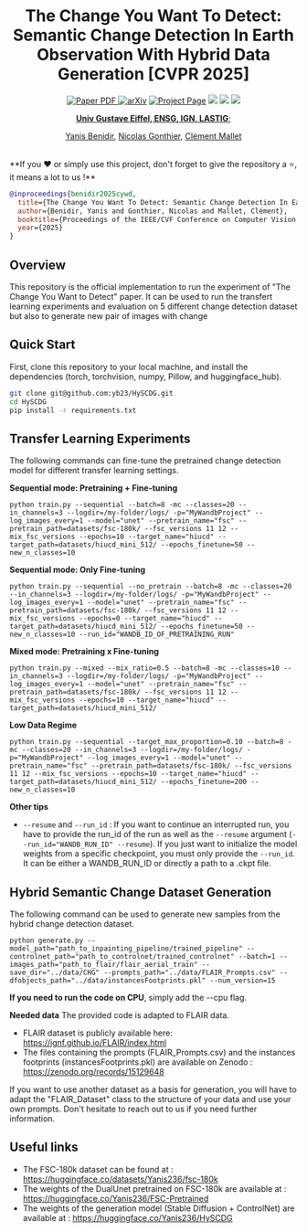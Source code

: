 <div align="center">
<h1>The Change You Want To Detect: Semantic Change Detection In Earth Observation With Hybrid Data Generation [CVPR 2025]</h1>

<a href="https://arxiv.org/pdf/2503.15683" target="_blank" rel="noopener noreferrer">
  <img src="https://img.shields.io/badge/Paper-8A2BE2" alt="Paper PDF">
</a>
<a href="https://arxiv.org/abs/2503.15683"><img src="https://img.shields.io/badge/arXiv-2503.15683-b31b1b" alt="arXiv"></a>
<a href="https://yb23.github.io/projects/cywd/"><img src="https://img.shields.io/badge/Project_Page-green" alt="Project Page"></a>
<a href='https://huggingface.co/Yanis236/HySCDG'><img src='https://img.shields.io/badge/%F0%9F%A4%97%20Hugging%20Face-Model_SD_+_CN-blue'></a>
<a href='https://huggingface.co/Yanis236/FSC-Pretrained'><img src='https://img.shields.io/badge/%F0%9F%A4%97%20Hugging%20Face-Pretrained_DualUnet-blue'></a>
<a href='https://huggingface.co/datasets/Yanis236/fsc-180k'><img src='https://img.shields.io/badge/%F0%9F%A4%97%20Hugging%20Face-Dataset_FSC_180k-b31b1b'></a>

**[Univ Gustave Eiffel, ENSG, IGN, LASTIG](https://www.umr-lastig.fr/)**;


[Yanis Benidir](https://yb23.github.io/), [Nicolas Gonthier](https://ngonthier.github.io/), [Clément Mallet](https://www.umr-lastig.fr/clement-mallet/)
</div>

<br>
**If you ❤️ or simply use this project, don't forget to give the repository a ⭐, it means a lot to us !**
<br>

```bibtex
@inproceedings{benidir2025cywd,
  title={The Change You Want To Detect: Semantic Change Detection In Earth Observation With Hybrid Data Generation},
  author={Benidir, Yanis and Gonthier, Nicolas and Mallet, Clément},
  booktitle={Proceedings of the IEEE/CVF Conference on Computer Vision and Pattern Recognition},
  year={2025}
}
```

## Overview

This repository is the official implementation to run the experiment of "The Change You Want to Detect" paper. It can be used to run the transfert learning experiments and evaluation on 5 different change detection dataset but also to generate new pair of images with change

## Quick Start

First, clone this repository to your local machine, and install the dependencies (torch, torchvision, numpy, Pillow, and huggingface_hub). 

```bash
git clone git@github.com:yb23/HySCDG.git
cd HySCDG
pip install -r requirements.txt
```

## Transfer Learning Experiments

The following commands can fine-tune the pretrained change detection model for different transfer learning settings. 

**Sequential mode: Pretraining + Fine-tuning**
```
python train.py --sequential --batch=8 -mc --classes=20 --in_channels=3 --logdir=/my-folder/logs/ -p="MyWandbProject" --log_images_every=1 --model="unet" --pretrain_name="fsc" --pretrain_path=datasets/fsc-180k/ --fsc_versions 11 12 --mix_fsc_versions --epochs=10 --target_name="hiucd" --target_path=datasets/hiucd_mini_512/ --epochs_finetune=50 --new_n_classes=10
```


**Sequential mode: Only Fine-tuning**
```
python train.py --sequential --no_pretrain --batch=8 -mc --classes=20 --in_channels=3 --logdir=/my-folder/logs/ -p="MyWandbProject" --log_images_every=1 --model="unet" --pretrain_name="fsc" --pretrain_path=datasets/fsc-180k/ --fsc_versions 11 12 --mix_fsc_versions --epochs=0 --target_name="hiucd" --target_path=datasets/hiucd_mini_512/ --epochs_finetune=50 --new_n_classes=10 --run_id="WANDB_ID_OF_PRETRAINING_RUN"
```


**Mixed mode: Pretraining x Fine-tuning**
```
python train.py --mixed --mix_ratio=0.5 --batch=8 -mc --classes=10 --in_channels=3 --logdir=/my-folder/logs/ -p="MyWandbProject" --log_images_every=1 --model="unet" --pretrain_name="fsc" --pretrain_path=datasets/fsc-180k/ --fsc_versions 11 12 --mix_fsc_versions --epochs=10 --target_name="hiucd" --target_path=datasets/hiucd_mini_512/
```


**Low Data Regime**
```
python train.py --sequential --target_max_proportion=0.10 --batch=8 -mc --classes=20 --in_channels=3 --logdir=/my-folder/logs/ -p="MyWandbProject" --log_images_every=1 --model="unet" --pretrain_name="fsc" --pretrain_path=datasets/fsc-180k/ --fsc_versions 11 12 --mix_fsc_versions --epochs=10 --target_name="hiucd" --target_path=datasets/hiucd_mini_512/ --epochs_finetune=200 --new_n_classes=10
```


**Other tips**

+ `--resume` and `--run_id` : If you want to continue an interrupted run, you have to provide the run_id of the run as well as the `--resume` argument (`--run_id="WANDB_RUN_ID" --resume`). If you just want to initialize the model weights from a specific checkpoint, you must only provide the `--run_id`. It can be either a WANDB_RUN_ID or directly a path to a .ckpt file.


## Hybrid Semantic Change Dataset Generation

The following command can be used to generate new samples from the hybrid change detection dataset. 

```
python generate.py --model_path="path_to_inpainting_pipeline/trained_pipeline" --controlnet_path="path_to_controlnet/trained_controlnet" --batch=1 --images_path="path_to_flair/flair_aerial_train" --save_dir="../data/CHG" --prompts_path="../data/FLAIR_Prompts.csv" --dfobjects_path="../data/instancesFootprints.pkl" --num_version=15
```

**If you need to run the code on CPU**, simply add the --cpu flag.

**Needed data**
The provided code is adapted to FLAIR data.
+ FLAIR dataset is publicly available here: https://ignf.github.io/FLAIR/index.html
+ The files containing the prompts (FLAIR_Prompts.csv) and the instances footprints (instancesFootprints.pkl) are available on Zenodo : https://zenodo.org/records/15129648

If you want to use another dataset as a basis for generation, you will have to adapt the "FLAIR_Dataset" class to the structure of your data and use your own prompts. Don't hesitate to reach out to us if you need further information.

## Useful links 

- The FSC-180k dataset can be found at : https://huggingface.co/datasets/Yanis236/fsc-180k
- The weights of the DualUnet pretrained on FSC-180k are available at : https://huggingface.co/Yanis236/FSC-Pretrained
- The weights of the generation model (Stable Diffusion + ControlNet) are available at : https://huggingface.co/Yanis236/HySCDG
